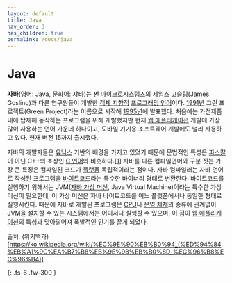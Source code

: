 ```yaml
---
layout: default
title: Java
nav_order: 3
has_children: true
permalink: /docs/java
---
```


# Java

**자바**([영어](https://ko.wikipedia.org/wiki/영어): Java, [문화어](https://ko.wikipedia.org/wiki/문화어): 쟈바)는 [썬 마이크로시스템즈](https://ko.wikipedia.org/wiki/썬_마이크로시스템즈)의 [제임스 고슬링](https://ko.wikipedia.org/wiki/제임스_고슬링)(James Gosling)과 다른 연구원들이 개발한 [객체 지향적](https://ko.wikipedia.org/wiki/객체_지향_프로그래밍) [프로그래밍 언어](https://ko.wikipedia.org/wiki/프로그래밍_언어)이다. [1991년](https://ko.wikipedia.org/wiki/1991년) 그린 프로젝트(Green Project)라는 이름으로 시작해 [1995년](https://ko.wikipedia.org/wiki/1995년)에 발표했다. 처음에는 가전제품 내에 탑재해 동작하는 프로그램을 위해 개발했지만 현재 [웹 애플리케이션](https://ko.wikipedia.org/wiki/웹_애플리케이션) 개발에 가장 많이 사용하는 언어 가운데 하나이고, 모바일 기기용 소프트웨어 개발에도 널리 사용하고 있다. 현재 버전 15까지 출시했다.

자바의 개발자들은 [유닉스](https://ko.wikipedia.org/wiki/유닉스) 기반의 배경을 가지고 있었기 때문에 문법적인 특성은 [파스칼](https://ko.wikipedia.org/wiki/파스칼_(프로그래밍_언어))이 아닌 C++의 조상인 [C 언어](https://ko.wikipedia.org/wiki/C_(프로그래밍_언어))와 비슷하다.[[1\]](https://ko.wikipedia.org/wiki/자바_(프로그래밍_언어)#cite_note-1) 자바를 다른 컴파일언어와 구분 짓는 가장 큰 특징은 컴파일된 코드가 [플랫폼](https://ko.wikipedia.org/wiki/컴퓨팅_플랫폼) 독립적이라는 점이다. 자바 컴파일러는 자바 언어로 작성된 프로그램을 [바이트코드](https://ko.wikipedia.org/wiki/바이트코드)라는 특수한 바이너리 형태로 변환한다. 바이트코드를 실행하기 위해서는 JVM([자바 가상 머신](https://ko.wikipedia.org/wiki/자바_가상_머신), Java Virtual Machine)이라는 특수한 가상 머신이 필요한데, 이 가상 머신은 자바 바이트코드를 어느 플랫폼에서나 동일한 형태로 실행시킨다. 때문에 자바로 개발된 프로그램은 [CPU](https://ko.wikipedia.org/wiki/중앙_처리_장치)나 [운영 체제](https://ko.wikipedia.org/wiki/운영_체제)의 종류에 관계없이 JVM을 설치할 수 있는 시스템에서는 어디서나 실행할 수 있으며, 이 점이 [웹 애플리케이션](https://ko.wikipedia.org/wiki/웹_애플리케이션)의 특성과 맞아떨어져 폭발적인 인기를 끌게 되었다.

출처: (위키백과)[https://ko.wikipedia.org/wiki/%EC%9E%90%EB%B0%94_(%ED%94%84%EB%A1%9C%EA%B7%B8%EB%9E%98%EB%B0%8D_%EC%96%B8%EC%96%B4)]

{: .fs-6 .fw-300 }